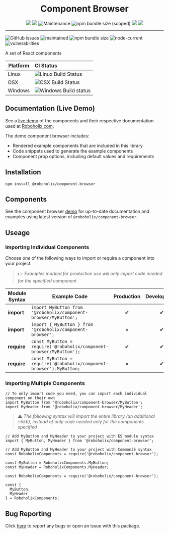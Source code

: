 <h1 align="center">Component Browser</h1>

<p align="center">
  <img src="https://img.shields.io/david/roboholix/component-browser?style=for-the-badge" />
  <img src="https://img.shields.io/github/issues/roboholix/component-browser?style=for-the-badge" />
  <img alt="Maintenance" src="https://img.shields.io/maintenance/yes/2020?style=for-the-badge" />
  <img alt="npm bundle size (scoped)" src="https://img.shields.io/bundlephobia/min/@roboholix/component-browser?style=for-the-badge">
  <img src="https://img.shields.io/node/v/@roboholix/component-browser?style=for-the-badge" />
  <img src="https://img.shields.io/snyk/vulnerabilities/github/roboholix/component-browser?style=for-the-badge" />    
</p>

---

![GitHub issues](https://img.shields.io/github/issues/roboholix/component-browser) ![maintained](https://img.shields.io/maintenance/yes/2020) ![npm bundle size](https://img.shields.io/bundlephobia/min/@roboholix/component-browser) ![node-current](https://img.shields.io/node/v/@roboholix/component-browser) ![vulnerabilities](https://img.shields.io/snyk/vulnerabilities/github/roboholix/component-browser)

A set of React components


Platform | CI Status
---------|:---------
Linux    | ![Linux Build Status](https://travis-ci.com/roboholix/component-browser.svg?env=BADGE=linux&label=build&branch=master)
OSX      | ![OSX Build Status](https://travis-ci.com/roboholix/component-browser.svg?env=BADGE=osx&label=build&branch=master)
Windows  | ![Windows Build status](https://ci.appveyor.com/api/projects/status/484jp2fhlpxmrjoi?svg=true)

## Documentation (Live Demo)
See a [live demo](https://roboholix.github.io/component-browser/) of the components and their respective documentation used at [Roboholix.com](https://roboholix.com).

The demo component browser includes:
- Rendered example components that are included in this library
- Code snippets used to generate the example components
- Component prop options, including default values and requirements

## Installation
`npm install @roboholix/component-browser`

## Components
See the component browser [demo](https://roboholix.github.io/component-browser/) for up-to-date
documentation and examples using latest version of `@roboholix/component-browser`.

## Useage

### Importing Individual Components

Choose *one* of the following ways to import or require a component into your project.

> :point_right: *Examples marked for production use will only import code needed for the specified component*

| Module Syntax | Example Code                                                                 | Production | Development |
| ---           | ---                                                                          | :---:      | :---:       |
| __import__    | `import MyButton from '@roboholix/component-browser/MyButton';`      | ✔          | ✔           |
| __import__    | `import { MyButton } from '@roboholix/component-browser';`               | ✗          | ✔           |
| __require__   | `const MyButton = require('@roboholix/component-browser/MyButton');` | ✔          | ✔           |
| __require__   | `const MyButton = require('@roboholix/component-browser').MyButton;` | ✗          | ✔           |

### Importing Multiple Components

```
// To only import code you need, you can import each individual component on their own
import MyButton from '@roboholix/component-browser/MyButton';
import MyHeader from '@roboholix/component-browser/MyHeader';
```

> :warning: *The following syntax will import the entire library (an additional ~5kb), 
instead of only code needed only for the components specified*

```
// Add MyButton and MyHeader to your project with ES module syntax
import { MyButton, MyHeader } from '@roboholix/component-browser';
```

```
// Add MyButton and MyHeader to your project with CommonJS syntax
const RoboholixComponents = require('@roboholix/component-browser');

const MyButton = RoboholixComponents.MyButton;
const MyHeader = RoboholixComponents.MyHeader;
```

```
const RoboholixComponents = require('@roboholix/component-browser');

const {
  MyButton,
  MyHeader
} = RoboholixComponents;
```

## Bug Reporting
Click [here](https://github.com/roboholix/component-browser/issues/new) to report any bugs or open an issue with this package.
